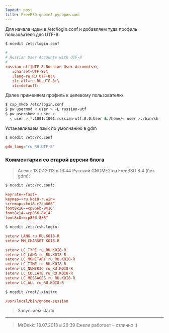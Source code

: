 ```yaml
---
layout: post
title: FreeBSD gnome2 русификация
---
```


Для начала идем в /etc/login.conf и добавляем туда профиль пользователя для UTF-8

``` bash
$ mcedit /etc/login.conf
```

``` conf
#
# Russian User Accounts with UTF-8
#
russian-utf|UTF-8 Russian User Accounts:\
   :charset=UTF-8:\
   :lang=ru_RU.UTF-8:\
   :lc_all=ru_RU.UTF-8:\
   :tc=default:
```

Далее применяем профиль к целевому пользователю

``` bash
$ cap_mkdb /etc/login.conf
$ pw usermod < user > -L russian-utf
$ pw usershow < user >
  < user >:*:1001:1001:russian-utf:0:0:User &:/home/< user >:/bin/sh
```

Устанавливаем язык по умолчанию в gdm

``` bash
$ mcedit /etc/rc.conf
```

``` ini
gdm_lang="ru_RU.UTF-8"
```

### Комментарии со старой версии блога

 > Алекс:
 > 13.07.2013 в 16:44
 > Русский GNOME2 на FreeBSD 8.4 (без gdm):

``` bash
$ mcedit /etc/rc.conf:
```

``` conf
keyrate=»fast»
keymap=»ru.koi8-r.win»
scrnmap=»koi8-r2cp866″
font8x16=»cp866b-8×16″
font8x14=»cp866-8×14″
font8x8=»cp866-8×8″
```

``` bash
$ mcedit /etc/csh.login:
```

``` conf
setenv LANG ru_RU.KOI8-R
setenv MM_CHARSET KOI8-R

setenv LC_TYPE ru_RU.KOI8-R
setenv LC_LANG ru_RU.KOI8-R
setenv LC_MONETARY ru_RU.KOI8-R
setenv LC_TIME ru_RU.KOI8-R
setenv LC_NUMERIC ru_RU.KOI8-R
setenv LC_COLLATE ru_RU.KOI8-R
setenv LC_MESSAGES ru_RU.KOI8-R
setenv LC_ALL ru_RU.KOI8-R
```

``` bash
$ mcedit /root/.xinitrc
```

``` conf
/usr/local/bin/gnome-session
```

 > Запускаем startx

---

 > MrDekk:
 > 18.07.2013 в 20:39
 > Ежели работает – отлично :)
